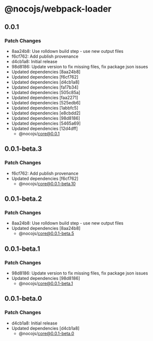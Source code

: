 # @nocojs/webpack-loader

## 0.0.1

### Patch Changes

- 8aa24b8: Use rolldown build step - use new output files
- f6cf762: Add publish provenance
- d4cb1a8: Initial release
- 98d8186: Update version to fix missing files, fix package json issues
- Updated dependencies [8aa24b8]
- Updated dependencies [f6cf762]
- Updated dependencies [d4cb1a8]
- Updated dependencies [fa17b34]
- Updated dependencies [505c85a]
- Updated dependencies [faa2271]
- Updated dependencies [525edb6]
- Updated dependencies [1abbfc5]
- Updated dependencies [e8cbdd2]
- Updated dependencies [98d8186]
- Updated dependencies [5465a69]
- Updated dependencies [12d4dff]
  - @nocojs/core@0.0.1

## 0.0.1-beta.3

### Patch Changes

- f6cf762: Add publish provenance
- Updated dependencies [f6cf762]
  - @nocojs/core@0.0.1-beta.10

## 0.0.1-beta.2

### Patch Changes

- 8aa24b8: Use rolldown build step - use new output files
- Updated dependencies [8aa24b8]
  - @nocojs/core@0.0.1-beta.5

## 0.0.1-beta.1

### Patch Changes

- 98d8186: Update version to fix missing files, fix package json issues
- Updated dependencies [98d8186]
  - @nocojs/core@0.0.1-beta.1

## 0.0.1-beta.0

### Patch Changes

- d4cb1a8: Initial release
- Updated dependencies [d4cb1a8]
  - @nocojs/core@0.0.1-beta.0
